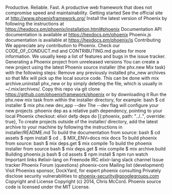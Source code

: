 Productive. Reliable. Fast. A productive web framework that does not compromise speed and maintainability. Getting started See the official site at http://www.phoenixframework.org/ Install the latest version of Phoenix by following the instructions at https://hexdocs.pm/phoenix/installation.html#phoenix Documentation API documentation is available at https://hexdocs.pm/phoenix Phoenix.js documentation is available at https://hexdocs.pm/phoenix/js Contributing We appreciate any contribution to Phoenix. Check our CODE_OF_CONDUCT.md and CONTRIBUTING.md guides for more information. We usually keep a list of features and bugs in the issue tracker. Generating a Phoenix project from unreleased versions You can create a new project using the latest Phoenix source installer (the phx.new Mix task) with the following steps: Remove any previously installed phx_new archives so that Mix will pick up the local source code. This can be done with mix archive.uninstall phx_new or by simply deleting the file, which is usually in ~/.mix/archives/. Copy this repo via git clone https://github.com/phoenixframework/phoenix or by downloading it Run the phx.new mix task from within the installer directory, for example: bash $ cd installer $ mix phx.new dev_app --dev The --dev flag will configure your new projects :phoenix dep as a relative path dependency, pointing to your local Phoenix checkout: elixir defp deps do [{:phoenix, path: "../..", override: true}, To create projects outside of the installer/ directory, add the latest archive to your machine by following the instructions in installer/README.md To build the documentation from source: bash $ cd assets $ npm install $ cd .. $ MIX_ENV=docs mix docs To build phoenix from source: bash $ mix deps.get $ mix compile To build the phoenix installer from source bash $ mix deps.get $ mix compile $ mix archive.build Building phoenix.js bash $ cd assets $ npm install $ npm run watch Important links #elixir-lang on Freenode IRC elixir-lang slack channel Issue tracker Phoenix Forum (questions) phoenix-core Mailing list (development) Visit Phoenixs sponsor, DockYard, for expert phoenix consulting Privately disclose security vulnerabilities to phoenix-security@googlegroups.com Copyright and License Copyright (c) 2014, Chris McCord. Phoenix source code is licensed under the MIT License.